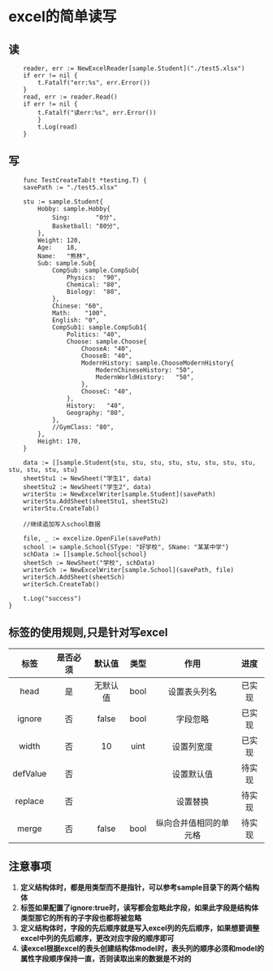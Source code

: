 # excel的简单读写
## 读
```func TestExcelReader_Read(t *testing.T) {
    reader, err := NewExcelReader[sample.Student]("./test5.xlsx")
    if err != nil {
        t.Fatalf("err:%s", err.Error())
    }
    read, err := reader.Read()
    if err != nil {
        t.Fatalf("读err:%s", err.Error())
        }
        t.Log(read)
    }
```

## 写
```
    func TestCreateTab(t *testing.T) {
	savePath := "./test5.xlsx"

	stu := sample.Student{
		Hobby: sample.Hobby{
			Sing:       "0分",
			Basketball: "80分",
		},
		Weight: 120,
		Age:    18,
		Name:   "熊林",
		Sub: sample.Sub{
			CompSub: sample.CompSub{
				Physics:  "90",
				Chemical: "80",
				Biology:  "80",
			},
			Chinese: "60",
			Math:    "100",
			English: "0",
			CompSub1: sample.CompSub1{
				Politics: "40",
				Choose: sample.Choose{
					ChooseA: "40",
					ChooseB: "40",
					ModernHistory: sample.ChooseModernHistory{
						ModernChineseHistory: "50",
						ModernWorldHistory:   "50",
					},
					ChooseC: "40",
				},
				History:   "40",
				Geography: "80",
			},
			//GymClass: "80",
		},
		Height: 170,
	}

	data := []sample.Student{stu, stu, stu, stu, stu, stu, stu, stu, stu, stu, stu, stu}
	sheetStu1 := NewSheet("学生1", data)
	sheetStu2 := NewSheet("学生2", data)
	writerStu := NewExcelWriter[sample.Student](savePath)
	writerStu.AddSheet(sheetStu1, sheetStu2)
	writerStu.CreateTab()

	//继续追加写入school数据

	file, _ := excelize.OpenFile(savePath)
	school := sample.School{SType: "好学校", SName: "某某中学"}
	schData := []sample.School{school}
	sheetSch := NewSheet("学校", schData)
	writerSch := NewExcelWriter[sample.School](savePath, file)
	writerSch.AddSheet(sheetSch)
	writerSch.CreateTab()

	t.Log("success")
}
```


## 标签的使用规则,只是针对写excel
|    标签    | 是否必须 |  默认值  |  类型  |     作用      | 进度  |
|:--------:|:----:|:-----:|:----:|:-----------:|:---:|
|   head   |  是   | 无默认值  | bool |    设置表头列名     | 已实现 |
|  ignore  |  否   | false | bool |    字段忽略     | 已实现 |
|  width   |  否   |  10   | uint |    设置列宽度    | 已实现 |
| defValue |  否   |       |      |    设置默认值    | 待实现 |
| replace  |  否   |       |      |    设置替换     | 待实现 |
|  merge   |  否   | false | bool | 纵向合并值相同的单元格 | 待实现 |


##  注意事项
1. **定义结构体时，都是用类型而不是指针，可以参考sample目录下的两个结构体**
2. **标签如果配置了ignore:true时，读写都会忽略此字段，如果此字段是结构体类型那它的所有的子字段也都将被忽略**
3. **定义结构体时，字段的先后顺序就是写入excel列的先后顺序，如果想要调整excel中列的先后顺序，更改对应字段的顺序即可**
4. **读excel根据excel的表头创建结构体model时，表头列的顺序必须和model的属性字段顺序保持一直，否则读取出来的数据是不对的**